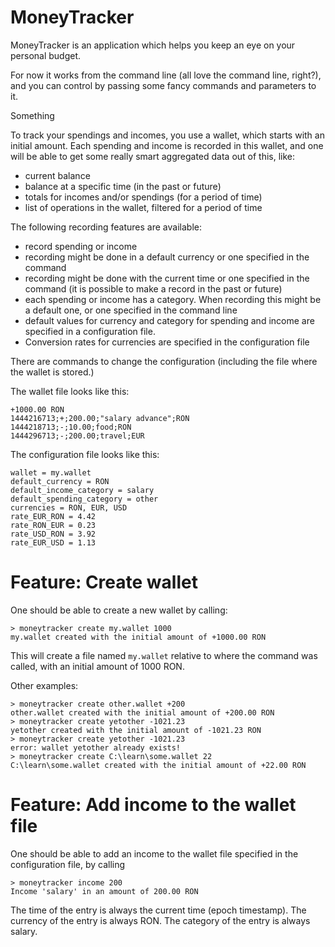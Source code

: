 # MoneyTracker

MoneyTracker is an application which helps you keep an eye on your personal
budget.

For now it works from the command line (all love the command line, right?),
and you can control by passing some fancy commands and parameters to it.

Something

To track your spendings and incomes, you use a wallet, which starts with an
initial amount. Each spending and income is recorded in this wallet, and
one will be able to get some really smart aggregated data out of this, like:
- current balance
- balance at a specific time (in the past or future)
- totals for incomes and/or spendings (for a period of time)
- list of operations in the wallet, filtered for a period of time

The following recording features are available:
- record spending or income
- recording might be done in a default currency or one specified in the command
- recording might be done with the current time or one specified in the command
  (it is possible to make a record in the past or future)
- each spending or income has a category. When recording this might be a default
  one, or one specified in the command line
- default values for currency and category for spending and income are specified
  in a configuration file.
- Conversion rates for currencies are specified in the configuration file

There are commands to change the configuration (including the file where the
wallet is stored.)

The wallet file looks like this:

```
+1000.00 RON
1444216713;+;200.00;"salary advance";RON
1444218713;-;10.00;food;RON
1444296713;-;200.00;travel;EUR
```

The configuration file looks like this:

```
wallet = my.wallet
default_currency = RON
default_income_category = salary
default_spending_category = other
currencies = RON, EUR, USD
rate_EUR_RON = 4.42
rate_RON_EUR = 0.23
rate_USD_RON = 3.92
rate_EUR_USD = 1.13
```

Feature: Create wallet
======================

One should be able to create a new wallet by calling:
```
> moneytracker create my.wallet 1000
my.wallet created with the initial amount of +1000.00 RON
```

This will create a file named `my.wallet` relative to where the command was
called, with an initial amount of 1000 RON.

Other examples:
```
> moneytracker create other.wallet +200
other.wallet created with the initial amount of +200.00 RON
> moneytracker create yetother -1021.23
yetother created with the initial amount of -1021.23 RON
> moneytracker create yetother -1021.23
error: wallet yetother already exists!
> moneytracker create C:\learn\some.wallet 22
C:\learn\some.wallet created with the initial amount of +22.00 RON
```

Feature: Add income to the wallet file
======================================

One should be able to add an income to the wallet file specified in the
configuration file, by calling
```
> moneytracker income 200
Income 'salary' in an amount of 200.00 RON
```
The time of the entry is always the current time (epoch timestamp).
The currency of the entry is always RON.
The category of the entry is always salary.
